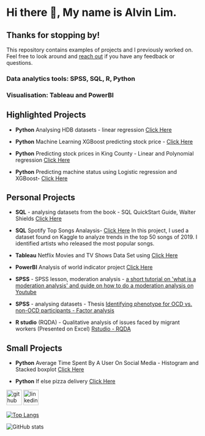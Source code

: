 # Hi there 👋, My name is Alvin Lim. 
## Thanks for stopping by!
This repository contains examples of projects and I previously worked on. Feel free to look around and [reach out](https://www.linkedin.com/in/alvinlimhh/) if you have any feedback or questions.

### **Data analytics tools: SPSS, SQL, R, Python**
### **Visualisation: Tableau and PowerBI**

## Highlighted Projects

- **Python** Analysing HDB datasets - linear regression [Click Here](https://github.com/alvinhh01/HDBanalysisCA1)

- **Python** Machine Learning XGBoost predicting stock price - [Click Here](https://github.com/alvinhh01/CA2)

- **Python** Predicting stock prices in King County - Linear and Polynomial regression [Click Here](https://github.com/alvinhh01/KingCountyData/)

- **Python** Predicting machine status using Logistic regression and XGBoost- [Click Here](https://github.com/alvinhh01/CA2)
  
## Personal Projects


- **SQL** - analysing datasets from the book - SQL QuickStart Guide, Walter Shields [Click Here](https://github.com/alvinhh01/SQL)
  
- **SQL** Spotify Top Songs Analaysis- [Click Here](https://github.com/alvinhh01/SQLProjects/blob/main/questionsandanswers) In this project, I used a dataset found on Kaggle to analyze trends in the top 50 songs of 2019. I identified artists who released the most popular songs.

- **Tableau** Netflix Movies and TV Shows Data Set using [Click Here](https://public.tableau.com/app/profile/alvin.lim1189/viz/BookNetflix_17034049883370/Netflix?publish=yes)
  
- **PowerBI** Analysis of world indicator project  [Click Here](https://github.com/alvinhh01/POWERBI1)

- **SPSS** - SPSS lesson, moderation analysis - [a short tutorial on 'what is a moderation analysis' and guide on how to do a moderation analysis on Youtube](https://www.youtube.com/watch?v=ZMhP09c1vOk)

- **SPSS** - analysing datasets -  Thesis [Identifying phenotype for OCD vs. non-OCD participants - Factor analysis](https://github.com/alvinhh01/factoranalysisthesis/tree/main)

- **R studio** (RQDA) - Qualitative analysis of issues faced by migrant workers (Presented on Excel) [Rstudio - RQDA](https://github.com/alvinhh01/rqdapackage/)

## Small Projects
- **Python** Average Time Spent By A User On Social Media - Histogram and Stacked boxplot [Click Here](https://github.com/alvinhh01/SocialMediaUse/tree/main)
  
- **Python** If else pizza delivery [Click Here](https://github.com/alvinhh01/pizzadelivery/blob/main/Pizza%20calculator.py)


[<img src='https://cdn.jsdelivr.net/npm/simple-icons@3.0.1/icons/github.svg' alt='github' height='40'>](https://github.com/alvinhh01)  [<img src='https://cdn.jsdelivr.net/npm/simple-icons@3.0.1/icons/linkedin.svg' alt='linkedin' height='40'>](https://www.linkedin.com/in/https://www.linkedin.com/in/alvinlimhh//)  

[![Top Langs](https://github-readme-stats.vercel.app/api/top-langs/?username=alvinhh01)](https://github.com/anuraghazra/github-readme-stats)

![GitHub stats](https://github-readme-stats.vercel.app/api?username=alvinhh01&show_icons=true)  












